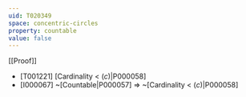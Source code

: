 ```yaml
---
uid: T020349
space: concentric-circles
property: countable
value: false
---
```

[[Proof]]

* [T001221] [Cardinality < $\mathfrak(c)$|P000058]
* [I000067] ~[Countable|P000057] => ~[Cardinality < $\mathfrak(c)$|P000058]

